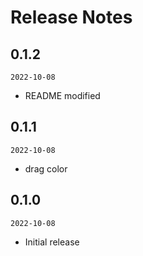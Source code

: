# Release Notes

## 0.1.2

`2022-10-08`

- README modified

## 0.1.1

`2022-10-08`

- drag color

## 0.1.0

`2022-10-08`

- Initial release
